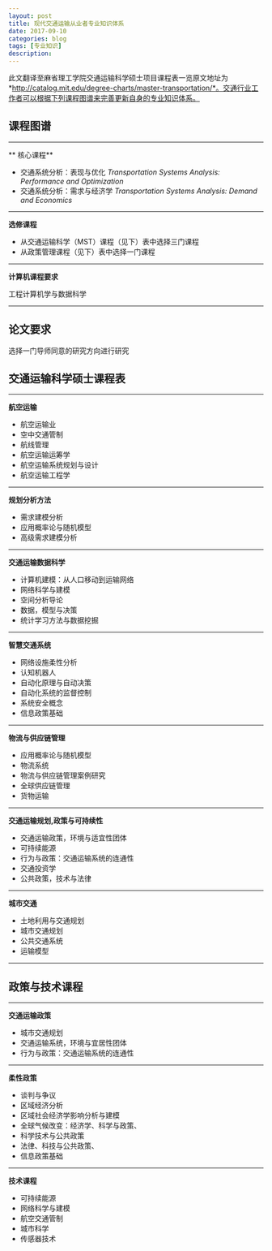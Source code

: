 ```yaml
---
layout: post
title: 现代交通运输从业者专业知识体系
date: 2017-09-10
categories: blog
tags: [专业知识]
description: 
---
```

此文翻译至麻省理工学院交通运输科学硕士项目课程表一览原文地址为*http://catalog.mit.edu/degree-charts/master-transportation/*。交通行业工作者可以根据下列课程图谱来完善更新自身的专业知识体系。
## 课程图谱
***
** 核心课程**

* 交通系统分析：表现与优化 *Transportation Systems Analysis: Performance and Optimization*
* 交通系统分析：需求与经济学 *Transportation Systems Analysis: Demand and Economics*
***
**选修课程**
* 从交通运输科学（MST）课程（见下）表中选择三门课程
* 从政策管理课程（见下）表中选择一门课程
***
**计算机课程要求**

工程计算机学与数据科学
***

## 论文要求

选择一门导师同意的研究方向进行研究

## 交通运输科学硕士课程表
***
**航空运输**

* 航空运输业
* 空中交通管制
* 航线管理
* 航空运输运筹学
* 航空运输系统规划与设计
* 航空运输工程学
***
**规划分析方法**

* 需求建模分析
* 应用概率论与随机模型
* 高级需求建模分析
***
**交通运输数据科学**

* 计算机建模：从人口移动到运输网络
* 网络科学与建模
* 空间分析导论
* 数据，模型与决策
* 统计学习方法与数据挖掘
***
**智慧交通系统**

* 网络设施柔性分析
* 认知机器人
* 自动化原理与自动决策
* 自动化系统的监督控制
* 系统安全概念
* 信息政策基础
***
**物流与供应链管理**

* 应用概率论与随机模型
* 物流系统
* 物流与供应链管理案例研究
* 全球供应链管理
* 货物运输
***
**交通运输规划,政策与可持续性**

* 交通运输政策，环境与适宜性团体
* 可持续能源
* 行为与政策：交通运输系统的连通性
* 交通投资学
* 公共政策，技术与法律
***
**城市交通**

* 土地利用与交通规划
* 城市交通规划
* 公共交通系统
* 运输模型
***
## 政策与技术课程
***
**交通运输政策**

* 城市交通规划
* 交通运输系统，环境与宜居性团体
* 行为与政策：交通运输系统的连通性
***
**柔性政策**

* 谈判与争议
* 区域经济分析
* 区域社会经济学影响分析与建模
* 全球气候改变：经济学、科学与政策、
* 科学技术与公共政策
* 法律、科技与公共政策、
* 信息政策基础
***
**技术课程**

* 可持续能源
* 网络科学与建模
* 航空交通管制
* 城市科学
* 传感器技术